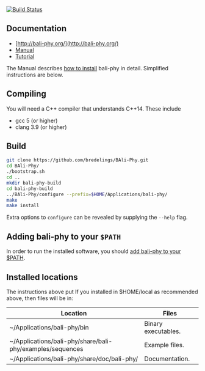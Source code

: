 [![Build Status](https://www.travis-ci.org/bredelings/BAli-Phy.svg?branch=master
)](https://www.travis-ci.org/bredelings/BAli-Phy)

Documentation
------------

* [http://bali-phy.org/](http://bali-phy.org/)
* [Manual](http://bali-phy.org/README.xhtml)
* [Tutorial](http://bali-phy.org/Tutorial2.html)

The Manual describes [how to install](http://bali-phy.org/README.xhtml#installation) bali-phy in detail.  Simplified instructions are below.

Compiling
---------

You will need a C++ compiler that understands C++14.  These include
 * gcc 5 (or higher)
 * clang 3.9 (or higher)

Build
-----

```bash
git clone https://github.com/bredelings/BAli-Phy.git
cd BAli-Phy/
./bootstrap.sh
cd ..
mkdir bali-phy-build
cd bali-phy-build
../BAli-Phy/configure --prefix=$HOME/Applications/bali-phy/
make
make install
```

Extra options to `configure` can be revealed by supplying the `--help` flag.

Adding bali-phy to your `$PATH`
------------------------------

In order to run the installed software, you should [add bali-phy to your $PATH](http://bali-phy.org/README.xhtml#installation).

Installed locations
------------------

The instructions above put 
If you installed in $HOME/local as recommended above, then files will be in:

| Location                                                       | Files                   |
| -------------------------------------------------------------- | ----------------------- |
| ~/Applications/bali-phy/bin                                    | Binary executables.     |
| ~/Applications/bali-phy/share/bali-phy/examples/sequences      | Example files.          |
| ~/Applications/bali-phy/share/doc/bali-phy/                    | Documentation.          |


